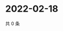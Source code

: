 # 2022-02-18

共 0 条

<!-- BEGIN WEIBO -->
<!-- 最后更新时间 Fri Feb 18 2022 01:14:46 GMT+0800 (China Standard Time) -->

<!-- END WEIBO -->

